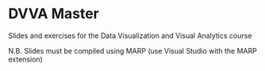 # DVVA Master
Slides and exercises for the Data Visualization and Visual Analytics course

N.B. Slides must be compiled using MARP (use Visual Studio with the MARP extension)